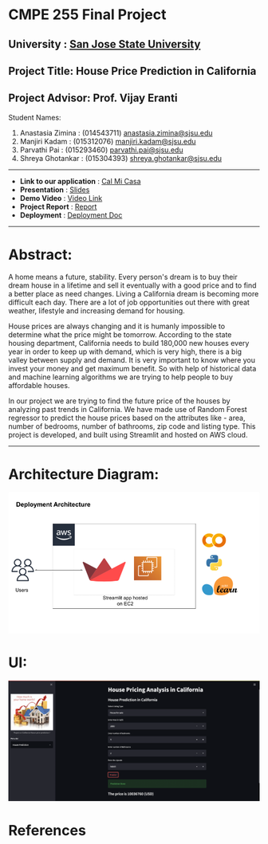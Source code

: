 # CMPE 255 Final Project
## University : [San Jose State University](https://www.sjsu.edu/)
## Project Title: House Price Prediction in California
## Project Advisor: Prof. Vijay Eranti

Student Names:
1. Anastasia Zimina : (014543711) anastasia.zimina@sjsu.edu
2. Manjiri Kadam : (015312076) manjiri.kadam@sjsu.edu
3. Parvathi Pai : (015293460) parvathi.pai@sjsu.edu
4. Shreya Ghotankar : (015304393) shreya.ghotankar@sjsu.edu
------------------

* **Link to our application** : [Cal Mi Casa](http://34.203.189.220:8501/)
* **Presentation** : [Slides]()
* **Demo Video** : [Video Link]()
* **Project Report** : [Report]()
* **Deployment** : [Deployment Doc](https://github.com/anastaszi/255-DM-TeamProject/blob/manji/Documents/Deployment/Deployment.pdf)
-------------------

# Abstract:




A home means a future, stability. Every person's dream is to buy their dream house in a lifetime and sell it eventually with a good price and to find a better place as need changes.
Living a California dream is becoming more difficult each day. There are a lot of job opportunities out there with great weather, lifestyle and increasing demand for housing. 

House prices are always changing and it is humanly impossible to determine what the price might be tomorrow. According to the state housing department, California needs to build 180,000 new houses every year in order to keep up with demand, which is very high, there is a big valley between supply and demand. It is very important to know where you invest your money and get maximum benefit. So with help of historical data and machine learning algorithms we are trying to help people to buy affordable houses.

In our project we are trying to find the future price of  the houses by analyzing past trends in California. We have made use of Random Forest regressor to predict the house prices based on the attributes like - area, number of bedrooms, number of bathrooms, zip code and listing type. This project is developed, and built using Streamlit and hosted on  AWS cloud. 

--------------- 

# Architecture Diagram:
![Architecture Diagram](https://github.com/anastaszi/255-DM-TeamProject/blob/manji/Documents/Images/deploy.png "Architeture Diagram")

# UI:

![UI](https://github.com/anastaszi/255-DM-TeamProject/blob/manji/Documents/Images/UI.png "UI of the application")

# References 



